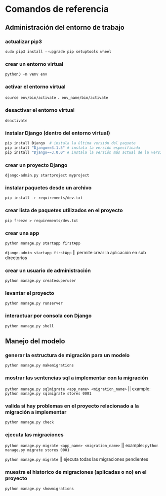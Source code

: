 # Comandos de referencia

## Administración del entorno de trabajo

### actualizar pip3
`sudo pip3 install --upgrade pip setuptools wheel`

### crear un entorno virtual
`python3 -m venv env`

### activar el entorno virtual
`source env/bin/activate`
`. env_name/bin/activate`

### desactivar el entorno virtual
`deactivate`

### instalar Django (dentro del entorno virtual)
```python
pip install Django  # instala la última versión del paquete
pip install "Django==3.1.5" # instala la versión especificada
pip install "Django~=3.0.0" # instala la versión más actual de la versión indicada
```

### crear un proyecto Django
`django-admin.py startproject myproject`

### instalar paquetes desde un archivo
`pip install -r requirements/dev.txt`

### crear lista de paquetes utilizados en el proyecto
`pip freeze > requirements/dev.txt`

### crear una app 
`python manage.py startapp firstApp`

`django-admin startapp firstApp` || permite crear la aplicación en sub directorios

### crear un usuario de administración
`python manage.py createsuperuser`

### levantar el proyecto
`python manage.py runserver`

### interactuar por consola con Django
`python manage.py shell`

## Manejo del modelo

### generar la estructura de migración para un modelo
`python manage.py makemigrations`

### mostrar las sentencias sql a implementar con la migración
`python manage.py sqlmigrate <app_name> <migration_name>` || example: `python manage.py sqlmigrate stores 0001` 

### valida si hay problemas en el proyecto relacionado a la migración a implementar
`python manage.py check`

### ejecuta las migraciones
`python manage.py migrate <app_name> <migration_name>` || example: `python manage.py migrate stores 0001`

`python manage.py migrate` || ejecuta todas las migraciones pendientes

### muestra el historico de migraciones (aplicadas o no) en el proyecto
`python manage.py showmigrations`


